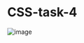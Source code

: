 # CSS-task-4

![image](https://github.com/amanraza202/CSS-task-4/assets/80668893/b9315699-bfe3-4c37-a3ea-c34bab534897)
